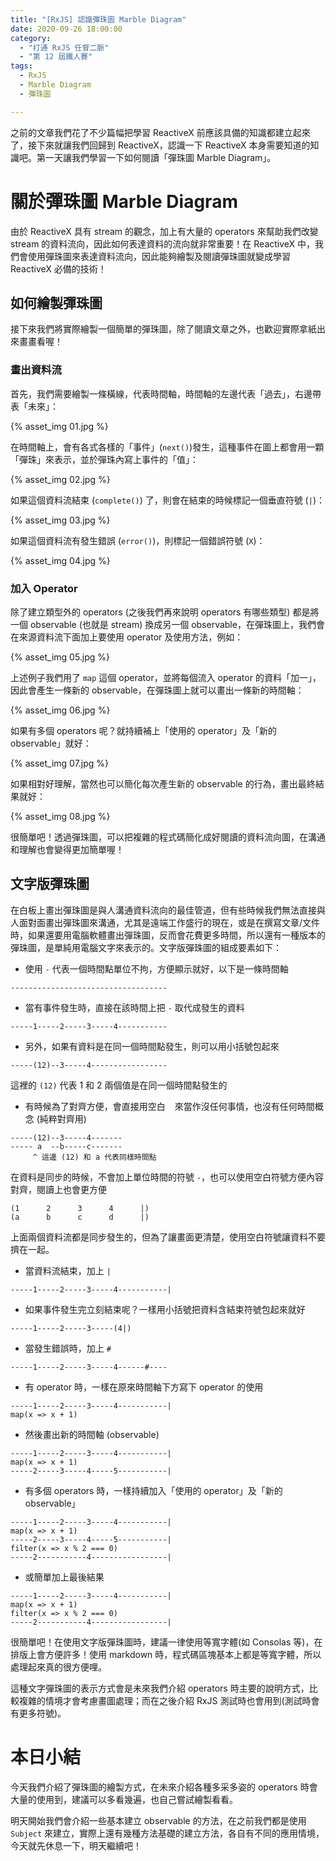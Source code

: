 ```yaml
---
title: "[RxJS] 認識彈珠圖 Marble Diagram"
date: 2020-09-26 18:00:00
category:
  - "打通 RxJS 任督二脈"
  - "第 12 屆鐵人賽"
tags:
  - RxJS
  - Marble Diagram
  - 彈珠圖

---
```


之前的文章我們花了不少篇幅把學習 ReactiveX 前應該具備的知識都建立起來了，接下來就讓我們回歸到 ReactiveX，認識一下 ReactiveX 本身需要知道的知識吧。第一天讓我們學習一下如何閱讀「彈珠圖 Marble Diagram」。

<!-- more -->

#  關於彈珠圖 Marble Diagram

由於 ReactiveX 具有 stream 的觀念，加上有大量的 operators 來幫助我們改變 stream 的資料流向，因此如何表達資料的流向就非常重要！在 ReactiveX 中，我們會使用彈珠圖來表達資料流向，因此能夠繪製及閱讀彈珠圖就變成學習 ReactiveX 必備的技術！

## 如何繪製彈珠圖

接下來我們將實際繪製一個簡單的彈珠圖，除了閱讀文章之外，也歡迎實際拿紙出來畫畫看喔！

### 畫出資料流

首先，我們需要繪製一條橫線，代表時間軸，時間軸的左邊代表「過去」，右邊帶表「未來」：

{% asset_img 01.jpg %}

在時間軸上，會有各式各樣的「事件」(`next()`)發生，這種事件在圖上都會用一顆「彈珠」來表示，並於彈珠內寫上事件的「值」：

{% asset_img 02.jpg %}

如果這個資料流結束 (`complete()`) 了，則會在結束的時候標記一個垂直符號 (`|`)：

{% asset_img 03.jpg %}

如果這個資料流有發生錯誤 (`error()`)，則標記一個錯誤符號 (`X`)：

{% asset_img 04.jpg %}

### 加入 Operator

除了建立類型外的 operators (之後我們再來說明 operators 有哪些類型) 都是將一個 observable (也就是 stream) 換成另一個 observable，在彈珠圖上，我們會在來源資料流下面加上要使用 operator 及使用方法，例如：

{% asset_img 05.jpg %}

上述例子我們用了 `map` 這個 operator，並將每個流入 operator 的資料「加一」，因此會產生一條新的 observable，在彈珠圖上就可以畫出一條新的時間軸：

{% asset_img 06.jpg %}

如果有多個 operators 呢？就持續補上「使用的 operator」及「新的 observable」就好：

{% asset_img 07.jpg %}

如果相對好理解，當然也可以簡化每次產生新的 observable 的行為，畫出最終結果就好：

{% asset_img 08.jpg %}

很簡單吧！透過彈珠圖，可以把複雜的程式碼簡化成好閱讀的資料流向圖，在溝通和理解也會變得更加簡單喔！

## 文字版彈珠圖

在白板上畫出彈珠圖是與人溝通資料流向的最佳管道，但有些時候我們無法直接與人面對面畫出彈珠圖來溝通，尤其是遠端工作盛行的現在，或是在撰寫文章/文件時，如果還要用電腦軟體畫出彈珠圖，反而會花費更多時間，所以還有一種版本的彈珠圖，是單純用電腦文字來表示的。文字版彈珠圖的組成要素如下：

- 使用 `-` 代表一個時間點單位不拘，方便顯示就好，以下是一條時間軸

```
-----------------------------------
```

- 當有事件發生時，直接在該時間上把 `-` 取代成發生的資料

```
-----1-----2-----3-----4-----------
```

- 另外，如果有資料是在同一個時間點發生，則可以用小括號包起來

```
-----(12)--3-----4-----------------
```

這裡的 `(12)` 代表 1 和 2 兩個值是在同一個時間點發生的

- 有時候為了對齊方便，會直接用空白 ` `  來當作沒任何事情，也沒有任何時間概念 (純粹對齊用)

```
-----(12)--3-----4-------
----- a  --b-----c-------
     ^ 這邊 (12) 和 a 代表同樣時間點
```

在資料是同步的時候，不會加上單位時間的符號 `-`，也可以使用空白符號方便內容對齊，閱讀上也會更方便

```
(1      2      3      4      |)
(a      b      c      d      |)
```

上面兩個資料流都是同步發生的，但為了讓畫面更清楚，使用空白符號讓資料不要擠在一起。

- 當資料流結束，加上 `|`

```
-----1-----2-----3-----4-----------|
```

- 如果事件發生完立刻結束呢？一樣用小括號把資料含結束符號包起來就好

```
-----1-----2-----3-----(4|)
```

- 當發生錯誤時，加上 `#`

```
-----1-----2-----3-----4------#----
```

- 有 operator 時，一樣在原來時間軸下方寫下 operator 的使用

```
-----1-----2-----3-----4-----------|
map(x => x + 1)
```

- 然後畫出新的時間軸 (observable)

```
-----1-----2-----3-----4-----------|
map(x => x + 1)
-----2-----3-----4-----5-----------|
```

- 有多個 operators 時，一樣持續加入「使用的 operator」及「新的 observable」

```
-----1-----2-----3-----4-----------|
map(x => x + 1)
-----2-----3-----4-----5-----------|
filter(x => x % 2 === 0)
-----2-----------4-----------------|
```

- 或簡單加上最後結果

```
-----1-----2-----3-----4-----------|
map(x => x + 1)
filter(x => x % 2 === 0)
-----2-----------4-----------------|
```

很簡單吧！在使用文字版彈珠圖時，建議一律使用等寬字體(如 Consolas 等)，在排版上會方便許多！使用 markdown 時，程式碼區塊基本上都是等寬字體，所以處理起來真的很方便哩。

這種文字彈珠圖的表示方式會是未來我們介紹 operators 時主要的說明方式，比較複雜的情境才會考慮畫圖處理；而在之後介紹 RxJS 測試時也會用到(測試時會有更多符號)。

# 本日小結

今天我們介紹了彈珠圖的繪製方式，在未來介紹各種多采多姿的 operators 時會大量的使用到，建議可以多看幾遍，也自己嘗試繪製看看。

明天開始我們會介紹一些基本建立 observable 的方法，在之前我們都是使用 `Subject` 來建立，實際上還有幾種方法基礎的建立方法，各自有不同的應用情境，今天就先休息一下，明天繼續吧！
